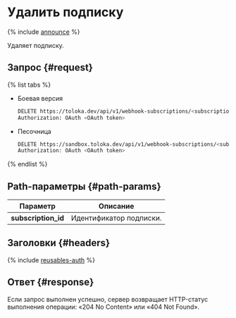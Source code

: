 # Удалить подписку

{% include [announce](../_includes/announce.md) %}

Удаляет подписку.

## Запрос {#request}

{% list tabs %}

- Боевая версия

    ```bash
    DELETE https://toloka.dev/api/v1/webhook-subscriptions/<subscription_id>
    Authorization: OAuth <OAuth token>
    ```

- Песочница

    ```bash
    DELETE https://sandbox.toloka.dev/api/v1/webhook-subscriptions/<subscription_id>
    Authorization: OAuth <OAuth token>
    ```

{% endlist %}

## Path-параметры {#path-params}

Параметр | Описание
----- | -----
**subscription_id** | Идентификатор подписки.

## Заголовки {#headers}

{% include [reusables-auth](../_includes/reusables/id-reusables/auth.md) %}

## Ответ {#response}

Если запрос выполнен успешно, сервер возвращает HTTP-статус выполнения операции: «204 No Content» или «404 Not Found».